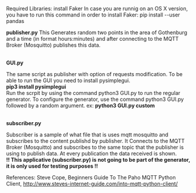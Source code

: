Required Libraries: 
install Faker
In case you are runnig on an OS X version, you have to run this command in order to install Faker:
pip install --user pandas

**publisher.py**
This Generates random two points in the area of Gothenburg and a time (in format hours:minutes) and after connecting to the MQTT Broker (Mosquitto) publishes this data. 
<br><br>

**GUI.py**

The same script as publisher with option of requests modification.
To be able to run the GUI you need to install pysimplegui. 
<br>
**pip3 install pysimplegui**
<br>
Run the scrpit by using the command python3 GUI.py to run the regular generator.
To configure the generator, use the command python3 GUI.py followed by a random argument.
ex:
**python3 GUI.py custom**
<br><br>

**subscriber.py**

Subscriber is a sample of what file that is uses mqtt mosquitto and subscribes to the content publishd by publisher.
It Connects to the MQTT Broker (Mosquitto) and subscribes to the same topic that the publisher is using to publish data. 
At every publication the data received is shown.
<br>
**!! This applicative (subscriber.py) is not going to be part of the generator, it is only used for testing purposes !!**

References: 
Steve Cope, Beginners Guide To The Paho MQTT Python Client, http://www.steves-internet-guide.com/into-mqtt-python-client/



